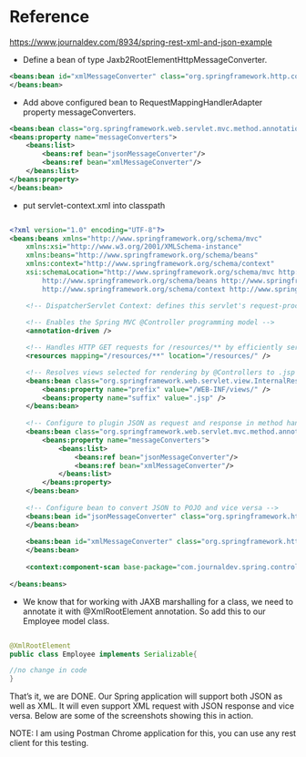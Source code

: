 
Reference
==

https://www.journaldev.com/8934/spring-rest-xml-and-json-example


- Define a bean of type Jaxb2RootElementHttpMessageConverter.

```xml
<beans:bean id="xmlMessageConverter" class="org.springframework.http.converter.xml.Jaxb2RootElementHttpMessageConverter">
</beans:bean>

```


- Add above configured bean to RequestMappingHandlerAdapter property messageConverters.

```xml
<beans:bean class="org.springframework.web.servlet.mvc.method.annotation.RequestMappingHandlerAdapter">
<beans:property name="messageConverters">
	<beans:list>
		<beans:ref bean="jsonMessageConverter"/>
		<beans:ref bean="xmlMessageConverter"/>
	</beans:list>
</beans:property>
</beans:bean>
```

- put  servlet-context.xml into classpath

```xml

<?xml version="1.0" encoding="UTF-8"?>
<beans:beans xmlns="http://www.springframework.org/schema/mvc"
	xmlns:xsi="http://www.w3.org/2001/XMLSchema-instance"
	xmlns:beans="http://www.springframework.org/schema/beans"
	xmlns:context="http://www.springframework.org/schema/context"
	xsi:schemaLocation="http://www.springframework.org/schema/mvc http://www.springframework.org/schema/mvc/spring-mvc.xsd
		http://www.springframework.org/schema/beans http://www.springframework.org/schema/beans/spring-beans.xsd
		http://www.springframework.org/schema/context http://www.springframework.org/schema/context/spring-context.xsd">

	<!-- DispatcherServlet Context: defines this servlet's request-processing infrastructure -->
	
	<!-- Enables the Spring MVC @Controller programming model -->
	<annotation-driven />

	<!-- Handles HTTP GET requests for /resources/** by efficiently serving up static resources in the ${webappRoot}/resources directory -->
	<resources mapping="/resources/**" location="/resources/" />

	<!-- Resolves views selected for rendering by @Controllers to .jsp resources in the /WEB-INF/views directory -->
	<beans:bean class="org.springframework.web.servlet.view.InternalResourceViewResolver">
		<beans:property name="prefix" value="/WEB-INF/views/" />
		<beans:property name="suffix" value=".jsp" />
	</beans:bean>
	
	<!-- Configure to plugin JSON as request and response in method handler -->
	<beans:bean class="org.springframework.web.servlet.mvc.method.annotation.RequestMappingHandlerAdapter">
		<beans:property name="messageConverters">
			<beans:list>
				<beans:ref bean="jsonMessageConverter"/>
				<beans:ref bean="xmlMessageConverter"/>
			</beans:list>
		</beans:property>
	</beans:bean>
	
	<!-- Configure bean to convert JSON to POJO and vice versa -->
	<beans:bean id="jsonMessageConverter" class="org.springframework.http.converter.json.MappingJackson2HttpMessageConverter">
	</beans:bean>	
	
	<beans:bean id="xmlMessageConverter" class="org.springframework.http.converter.xml.Jaxb2RootElementHttpMessageConverter">
	</beans:bean>
	
	<context:component-scan base-package="com.journaldev.spring.controller" />
	
</beans:beans>
```

- We know that for working with JAXB marshalling for a class, we need to annotate it with @XmlRootElement annotation. So add this to our Employee model class.

```java

@XmlRootElement
public class Employee implements Serializable{

//no change in code
}

```

That’s it, we are DONE. Our Spring application will support both JSON as well as XML. It will even support XML request with JSON response and vice versa. Below are some of the screenshots showing this in action.

NOTE: I am using Postman Chrome application for this, you can use any rest client for this testing.
